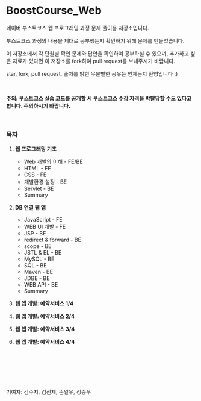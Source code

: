# BoostCourse_Web

네이버 부스트코스 웹 프로그래밍 과정 문제 풀이용 저장소입니다.

부스트코스 과정의 내용을 제대로 공부했는지 확인하기 위해 문제를 만들었습니다.

이 저장소에서 각 단원별 확인 문제와 답안을 확인하여 공부하실 수 있으며, 추가하고 싶은 자료가 있다면 이 저장소를 fork하여 pull request를 보내주시기 바랍니다. 

star, fork, pull request, 출처를 밝힌 무분별한 공유는 언제든지 환영입니다 :) 

<br>

<strong>주의: 부스트코스 실습 코드를 공개할 시 부스트코스 수강 자격을 박탈당할 수도 있다고 합니다. 주의하시기 바랍니다.</strong>

<br>

### 목차

1. <strong>웹 프로그래밍 기초</strong>

   - Web 개발의 이해 - FE/BE
   - HTML - FE
   - CSS - FE
   - 개발환경 설정 - BE
   - Servlet - BE
   - Summary

2. <strong>DB 연결 웹 앱</strong>
   - JavaScript - FE
   - WEB UI 개발 - FE
   - JSP - BE
   - redirect & forward - BE
   - scope - BE
   - JSTL & EL - BE
   - MySQL - BE
   - SQL - BE
   - Maven - BE
   - JDBE - BE
   - WEB API - BE
   - Summary

3. <strong>웹 앱 개발: 예약서비스 1/4</strong>

4. <strong>웹 앱 개발: 예약서비스 2/4</strong>

5. <strong>웹 앱 개발: 예약서비스 3/4</strong>

6. <strong>웹 앱 개발: 예약서비스 4/4</strong>

<br>
<br>
<br>
<br>
<br>

기여자: 김수지, 김신제, 손일우, 정승우

